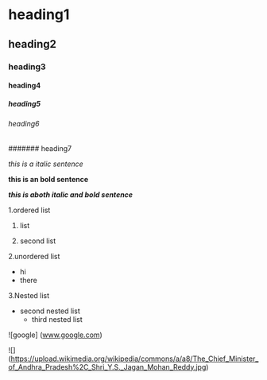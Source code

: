 # heading1
## heading2
### heading3
#### heading4
##### heading5
###### heading6
####### heading7

*this is a italic sentence*

**this is an bold sentence**

***this is aboth italic and bold sentence***
 
1.ordered list 

  1. list
 
  2. second list
 
 2.unordered list
 
 - hi
 - there

3.Nested list
  - second nested list
    - third nested list


 ![google] (www.google.com) 
 
 ![] (https://upload.wikimedia.org/wikipedia/commons/a/a8/The_Chief_Minister_of_Andhra_Pradesh%2C_Shri_Y.S._Jagan_Mohan_Reddy.jpg)


